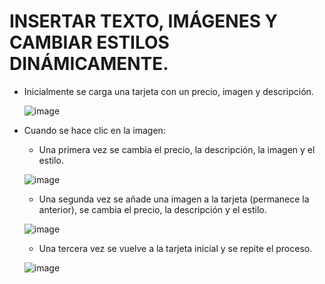 # INSERTAR TEXTO, IMÁGENES Y CAMBIAR ESTILOS DINÁMICAMENTE.

- Inicialmente se carga una tarjeta con un precio, imagen y descripción.

  ![image](https://user-images.githubusercontent.com/66112531/184160232-32f8a8db-9dfd-4576-a2b3-1f432f09376c.png)

- Cuando se hace clic en la imagen:
  - Una primera vez se cambia el precio, la descripción, la imagen y el estilo.
  
   ![image](https://user-images.githubusercontent.com/66112531/184160299-72b9b164-4d4b-46be-948a-796a1bfc729d.png)
   
  - Una segunda vez se añade una imagen a la tarjeta (permanece la anterior), se cambia el precio, la descripción y el estilo.
  
  ![image](https://user-images.githubusercontent.com/66112531/184160361-6589354c-b077-46ac-9377-2829e582be92.png)
  
  - Una tercera vez se vuelve a la tarjeta inicial y se repite el proceso.
  
  ![image](https://user-images.githubusercontent.com/66112531/184160232-32f8a8db-9dfd-4576-a2b3-1f432f09376c.png)
  

 
  


